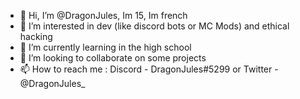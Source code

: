 - 👋 Hi, I’m @DragonJules, Im 15, Im  french
- 👀 I’m interested in dev (like discord bots or MC Mods) and ethical hacking
- 🌱 I’m currently learning in the high school
- 💞️ I’m looking to collaborate on some projects
- 📫 How to reach me : Discord - DragonJules#5299 or Twitter - @DragonJules_

<!---
DragonJules/DragonJules is a ✨ special ✨ repository because its `README.md` (this file) appears on your GitHub profile.
You can click the Preview link to take a look at your changes.
--->
